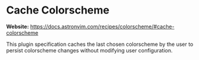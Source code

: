 # Cache Colorscheme

**Website:** <https://docs.astronvim.com/recipes/colorscheme/#cache-colorscheme>

This plugin specification caches the last chosen colorscheme by the user to persist colorscheme changes without modifying user configuration.

<!-- vim: set ft=markdown: -->